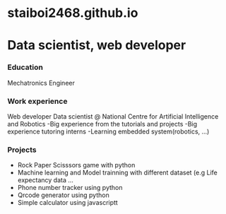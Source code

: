 # staiboi2468.github.io

# Data scientist, web developer


### Education
Mechatronics Engineer

### Work experience
Web developer 
Data scientist @ National Centre for Artificial Intelligence and Robotics
-Big experience from the tutorials and projects
-Big experience tutoring interns
-Learning embedded system(robotics, ...) 

### Projects
- Rock Paper Scisssors game with python
- Machine learning and Model trainning with different dataset (e.g Life expectancy data ...
- Phone number tracker using python
- Qrcode generator using python
- Simple calculator using javascriptt
